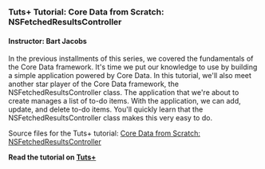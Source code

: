 ### Tuts+ Tutorial: Core Data from Scratch: NSFetchedResultsController

#### Instructor: Bart Jacobs

In the previous installments of this series, we covered the fundamentals of the Core Data framework. It's time we put our knowledge to use by building a simple application powered by Core Data. In this tutorial, we'll also meet another star player of the Core Data framework, the NSFetchedResultsController class. The application that we're about to create manages a list of to-do items. With the application, we can add, update, and delete to-do items. You'll quickly learn that the NSFetchedResultsController class makes this very easy to do.

Source files for the Tuts+ tutorial: [Core Data from Scratch: NSFetchedResultsController](https://code.tutsplus.com/tutorials/core-data-from-scratch-nsfetchedresultscontroller--cms-21681)

**Read the tutorial on [Tuts+](https://code.tutsplus.com/tutorials/core-data-from-scratch-nsfetchedresultscontroller--cms-21681)**
